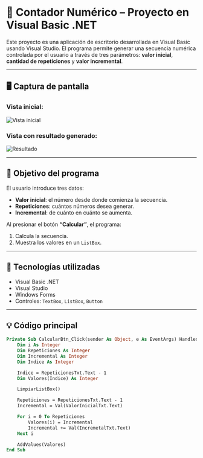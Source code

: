 # 🔢 Contador Numérico – Proyecto en Visual Basic .NET

Este proyecto es una aplicación de escritorio desarrollada en Visual Basic usando Visual Studio. El programa permite generar una secuencia numérica controlada por el usuario a través de tres parámetros: **valor inicial**, **cantidad de repeticiones** y **valor incremental**.

---

## 🖥️ Captura de pantalla

### Vista inicial:
![Vista inicial](./faf1f0ca-ab54-43aa-810e-fb05d8b4fecb.png)

### Vista con resultado generado:
![Resultado](./7fbb2d3b-739a-403e-873a-6779c55a6a28.png)

---

## 🎯 Objetivo del programa

El usuario introduce tres datos:
- **Valor inicial**: el número desde donde comienza la secuencia.
- **Repeticiones**: cuántos números desea generar.
- **Incremental**: de cuánto en cuánto se aumenta.

Al presionar el botón **“Calcular”**, el programa:
1. Calcula la secuencia.
2. Muestra los valores en un `ListBox`.

---

## 🔧 Tecnologías utilizadas

- Visual Basic .NET
- Visual Studio
- Windows Forms
- Controles: `TextBox`, `ListBox`, `Button`

---

## 💡 Código principal

```vb
Private Sub CalcularBtn_Click(sender As Object, e As EventArgs) Handles CalcularBtn.Click
    Dim i As Integer
    Dim Repeticiones As Integer
    Dim Incremental As Integer
    Dim Indice As Integer

    Indice = RepeticionesTxt.Text - 1
    Dim Valores(Indice) As Integer

    LimpiarListBox()

    Repeticiones = RepeticionesTxt.Text - 1
    Incremental = Val(ValorInicialTxt.Text)

    For i = 0 To Repeticiones
        Valores(i) = Incremental
        Incremental += Val(IncremetalTxt.Text)
    Next i

    AddValues(Valores)
End Sub
